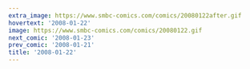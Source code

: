 ```yaml
---
extra_image: https://www.smbc-comics.com/comics/20080122after.gif
hovertext: '2008-01-22'
image: https://www.smbc-comics.com/comics/20080122.gif
next_comic: '2008-01-23'
prev_comic: '2008-01-21'
title: '2008-01-22'
---
```


